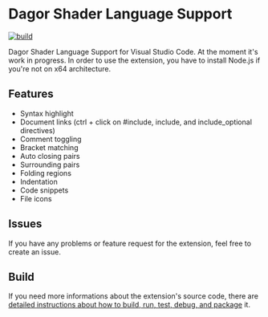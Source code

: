 # Dagor Shader Language Support

[![build](https://github.com/GaijinEntertainment/Dagor-Shader-Language-Support-for-Visual-Studio-Code/actions/workflows/build.yml/badge.svg)](https://github.com/GaijinEntertainment/Dagor-Shader-Language-Support-for-Visual-Studio-Code/actions/workflows/build.yml)

Dagor Shader Language Support for Visual Studio Code. At the moment it's work in progress. In order to use the extension, you have to install Node.js if you're not on x64 architecture.

## Features

-   Syntax highlight
-   Document links (ctrl + click on #include, include, and include_optional directives)
-   Comment toggling
-   Bracket matching
-   Auto closing pairs
-   Surrounding pairs
-   Folding regions
-   Indentation
-   Code snippets
-   File icons

## Issues

If you have any problems or feature request for the extension, feel free to create an issue.

## Build

If you need more informations about the extension's source code, there are [detailed instructions about how to build, run, test, debug, and package](https://github.com/GaijinEntertainment/Dagor-Shader-Language-Support-for-Visual-Studio-Code/blob/main/BUILD.md) it.
